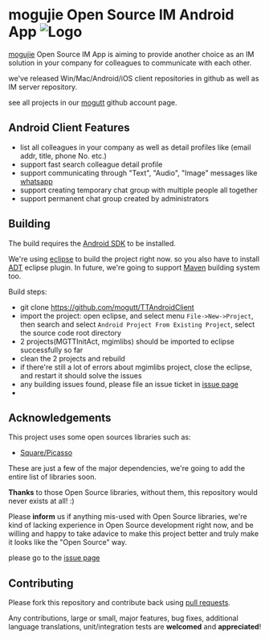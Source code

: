 # mogujie Open Source IM Android App  ![Logo](https://avatars2.githubusercontent.com/u/8542441?v=2&s=200)

[mogujie](http://www.mogujie.com) Open Source IM App is aiming to provide another choice as an IM solution in your company for colleagues to communicate with each other. 

we've released Win/Mac/Android/iOS  client repositories in github as well as IM server repository.

see all projects in our [mogutt](https://github.com/mogutt) github account page.

## Android Client Features
* list all colleagues in your company as well as detail profiles like (email addr, title, phone No. etc.)
* support fast search colleague detail profile
* support communicating through "Text", "Audio", "Image" messages like [whatsapp](http://www.whatsapp.com/) 
* support creating temporary chat group with multiple people all together
* support permanent chat group created by administrators


## Building

The build requires the [Android SDK](http://developer.android.com/sdk/index.html)
to be installed.

We're using [eclipse](https://www.eclipse.org/home/index.php) to build the project right now. so you also have to install [ADT](http://developer.android.com/tools/sdk/eclipse-adt.html) eclipse plugin.
In future, we're going to support [Maven](http://maven.apache.org/) building system too.

Build steps:
* git clone https://github.com/mogutt/TTAndroidClient
* import the project: open eclipse, and select menu `File->New->Project`, then search and select  `Android Project From Existing Project`, select the source code root directory
* 2 projects(MGTTInitAct, mgimlibs) should be imported to eclipse successfully so far
* clean the 2 projects and rebuild 
* if there're still a lot of errors about mgimlibs project, close the eclipse, and restart it should solve the issues
* any building issues found, please file an issue ticket in [issue page](https://github.com/mogutt/TTAndroidClient/issues)
* 
## Acknowledgements

This project uses some open sources libraries such as:
* [Square/Picasso](https://github.com/square/picasso)


These are just a few of the major dependencies, we're going to add the entire list of libraries soon.

**Thanks** to those Open Source libraries, without them, this repository would never exists at all! :)

Please **inform** us if anything mis-used with Open Source libraries, we're kind of lacking experience in Open Source development right now, and be willing and happy to take adavice to make this project better and truly make it looks like the "Open Source" way. 

please go to the [issue page](https://github.com/mogutt/TTAndroidClient/issues)

## Contributing

Please fork this repository and contribute back using
[pull requests](https://github.com/github/android/pulls).

Any contributions, large or small, major features, bug fixes, additional
language translations, unit/integration tests are **welcomed** and **appreciated**!
